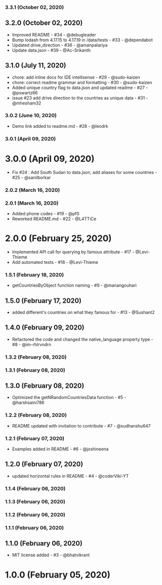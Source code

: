 ### 3.3.1 (October 02, 2020)

## 3.2.0 (October 02, 2020)
- Improved README - #34 - @debugleader
- Bump lodash from 4.17.15 to 4.17.19 in /data/tests - #33 - @dependabot
- Updated drive_direction - #36 - @amanpalariya
- Update data.json - #39 - @Ac-Srikanth

## 3.1.0 (July 11, 2020)
- chore: add inline docs for IDE intellisense - #29 - @sudo-kaizen
- chore: correct readme grammar and formatting - #30 - @sudo-kaizen
- Added unique country flag to data.json and updated readme - #27 - @pswartz66
- issue #23 add drive direction to the countries as unique data - #31 - @mhesham32

### 3.0.2 (June 10, 2020)
- Demo link added to readme.md - #28 - @leodrk

### 3.0.1 (April 09, 2020)

# 3.0.0 (April 09, 2020)
- Fix #24 : Add South Sudan to data.json, add aliases for some countries - #25 - @sanilborkar

### 2.0.2 (March 16, 2020)

### 2.0.1 (March 16, 2020)
- Added phone codes - #19 - @pf0
- Reworked README.md - #22 - @L4TTiCe

# 2.0.0 (February 25, 2020)
- Implemented API call for querying by famous attribute - #17 - @Levi-Thieme
- Add automated tests - #18 - @Levi-Thieme

### 1.5.1 (February 18, 2020)
- getCountriesByObject function naming - #9 - @manangouhari

## 1.5.0 (February 17, 2020)
- added different's countries on what they famous for - #13 - @Sushant2

## 1.4.0 (February 09, 2020)
- Refactored the code and changed the native_language property type - #8 - @im-rhlrvndrn

### 1.3.2 (February 08, 2020)

### 1.3.1 (February 08, 2020)

## 1.3.0 (February 08, 2020)
- Optimized the getNRandomCountriesData function - #5 - @harshsaini786

### 1.2.2 (February 08, 2020)
- README updated with invitation to contribute - #7 - @sudhanshu647

### 1.2.1 (February 07, 2020)
- Examples added in README - #6 - @joshineena

## 1.2.0 (February 07, 2020)
- updated horizontal rules in README - #4 - @coderViki-YT

### 1.1.4 (February 06, 2020)

### 1.1.3 (February 06, 2020)

### 1.1.2 (February 06, 2020)

### 1.1.1 (February 06, 2020)

## 1.1.0 (February 06, 2020)
- MIT license added - #3 - @bhatvikrant

# 1.0.0 (February 05, 2020)
